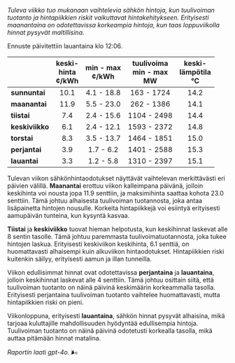 *Tuleva viikko tuo mukanaan vaihtelevia sähkön hintoja, kun tuulivoiman tuotanto ja hintapiikkien riskit vaikuttavat hintakehitykseen. Erityisesti maanantaina on odotettavissa korkeampia hintoja, kun taas loppuviikolla hinnat pysyvät maltillisina.*

Ennuste päivitettiin lauantaina klo 12:06.

|            | keski-<br>hinta<br>¢/kWh | min - max<br>¢/kWh | tuulivoima<br>min - max<br>MW | keski-<br>lämpötila<br>°C |
|:-------------|:----------------:|:----------------:|:-------------:|:-------------:|
| **sunnuntai**  | 10.1 | 4.1 - 18.8 | 163 - 1724 | 14.2 |
| **maanantai**  | 11.9 | 5.5 - 23.0 | 262 - 1386 | 14.1 |
| **tiistai**    | 7.4 | 2.4 - 15.6 | 1104 - 2498 | 14.4 |
| **keskiviikko**| 6.1 | 2.4 - 12.1 | 1593 - 2372 | 14.8 |
| **torstai**    | 8.3 | 3.5 - 13.7 | 1464 - 1851 | 15.0 |
| **perjantai**  | 3.9 | 1.7 - 6.2 | 1401 - 2588 | 15.3 |
| **lauantai**   | 3.3 | 1.2 - 5.8 | 1310 - 2397 | 15.1 |

Tulevan viikon sähkönhintaodotukset näyttävät vaihtelevan merkittävästi eri päivien välillä. **Maanantai** erottuu viikon kalleimpana päivänä, jolloin keskihinta voi nousta jopa 11.9 senttiin, ja maksimihinta saattaa kohota 23.0 senttiin. Tämä johtuu alhaisesta tuulivoiman tuotannosta, joka antaa lisäpainetta hintojen nousulle. Korkeita hintapiikkejä voi esiintyä erityisesti aamupäivän tunteina, kun kysyntä kasvaa.

**Tiistai** ja **keskiviikko** tuovat hieman helpotusta, kun keskihinnat laskevat alle 8 sentin tasolle. Tämä johtuu paremmasta tuulivoimatuotannosta, joka tukee hintojen laskua. Erityisesti keskiviikon keskihinta, 6.1 senttiä, on huomattavasti alhaisempi kuin alkuviikon hintaodotukset. Hintapiikkien riski kuitenkin säilyy, erityisesti aamun ja illan tunneilla.

Viikon edullisimmat hinnat ovat odotettavissa **perjantaina** ja **lauantaina**, jolloin keskihinnat laskevat alle 4 senttiin. Tämä johtuu osittain siitä, että tuulivoiman tuotanto on näinä päivinä keskimäärin korkeammalla tasolla. Erityisesti perjantaina tuulivoiman tuotanto vaihtelee huomattavasti, mutta hintapiikkien riski on pieni.

Viikonloppuna, erityisesti **lauantaina**, sähkön hinnat pysyvät alhaisina, mikä tarjoaa kuluttajille mahdollisuuden hyödyntää edullisempia hintoja. Tuulivoiman tuotanto on näinä päivinä odotetusti korkealla tasolla, mikä auttaa pitämään hinnat matalina.

*Raportin laati gpt-4o.* 🌬️
